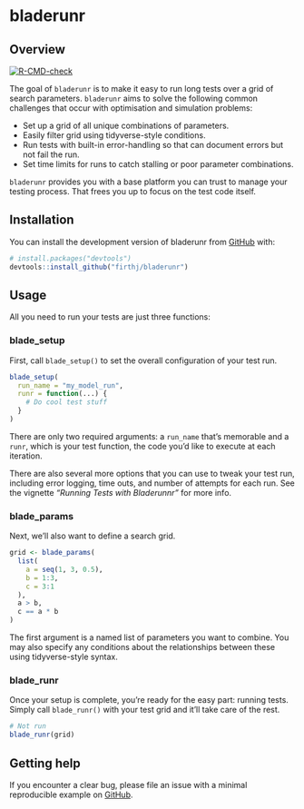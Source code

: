 
<!-- README.md is generated from README.Rmd. Please edit that file -->

# bladerunr

## Overview

<!-- badges: start -->

[![R-CMD-check](https://github.com/firthj/bladerunr/workflows/R-CMD-check/badge.svg)](https://github.com/firthj/bladerunr/actions)
<!-- badges: end -->

The goal of `bladerunr` is to make it easy to run long tests over a grid
of search parameters. `bladerunr` aims to solve the following common
challenges that occur with optimisation and simulation problems:

-   Set up a grid of all unique combinations of parameters.
-   Easily filter grid using tidyverse-style conditions.
-   Run tests with built-in error-handling so that can document errors
    but not fail the run.
-   Set time limits for runs to catch stalling or poor parameter
    combinations.

`bladerunr` provides you with a base platform you can trust to manage
your testing process. That frees you up to focus on the test code
itself.

## Installation

You can install the development version of bladerunr from
[GitHub](https://github.com/) with:

``` r
# install.packages("devtools")
devtools::install_github("firthj/bladerunr")
```

## Usage

All you need to run your tests are just three functions:

### blade\_setup

First, call `blade_setup()` to set the overall configuration of your
test run.

``` r
blade_setup(
  run_name = "my_model_run",
  runr = function(...) {
    # Do cool test stuff
  }
)
```

There are only two required arguments: a `run_name` that’s memorable and
a `runr`, which is your test function, the code you’d like to execute at
each iteration.

There are also several more options that you can use to tweak your test
run, including error logging, time outs, and number of attempts for each
run. See the vignette *“Running Tests with Bladerunnr”* for more info.

### blade\_params

Next, we’ll also want to define a search grid.

``` r
grid <- blade_params(
  list(
    a = seq(1, 3, 0.5),
    b = 1:3,
    c = 3:1
  ),
  a > b,
  c == a * b
)
```

The first argument is a named list of parameters you want to combine.
You may also specify any conditions about the relationships between
these using tidyverse-style syntax.

### blade\_runr

Once your setup is complete, you’re ready for the easy part: running
tests. Simply call `blade_runr()` with your test grid and it’ll take
care of the rest.

``` r
# Not run
blade_runr(grid)
```

## Getting help

If you encounter a clear bug, please file an issue with a minimal
reproducible example on
[GitHub](https://github.com/firthj/bladerunr/issues).

